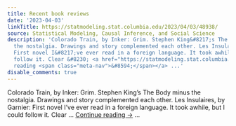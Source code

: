 ```yaml
---
title: Recent book reviews
date: '2023-04-03'
linkTitle: https://statmodeling.stat.columbia.edu/2023/04/03/48938/
source: Statistical Modeling, Causal Inference, and Social Science
description: 'Colorado Train, by Inker: Grim. Stephen King&#8217;s The Body minus
  the nostalgia. Drawings and story complemented each other. Les Insulaires, by Garnier:
  First novel I&#8217;ve ever read in a foreign language. It took awhile, but I could
  follow it. Clear &#8230; <a href="https://statmodeling.stat.columbia.edu/2023/04/03/48938/">Continue
  reading <span class="meta-nav">&#8594;</span></a> ...'
disable_comments: true
---
```

Colorado Train, by Inker: Grim. Stephen King&#8217;s The Body minus the nostalgia. Drawings and story complemented each other. Les Insulaires, by Garnier: First novel I&#8217;ve ever read in a foreign language. It took awhile, but I could follow it. Clear &#8230; <a href="https://statmodeling.stat.columbia.edu/2023/04/03/48938/">Continue reading <span class="meta-nav">&#8594;</span></a> ...
